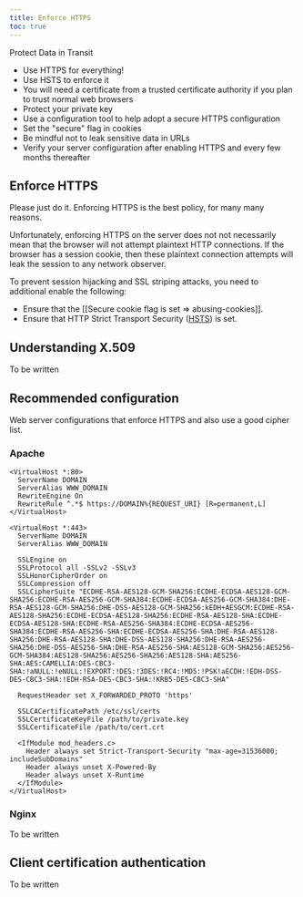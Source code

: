 ```yaml
---
title: Enforce HTTPS
toc: true
---
```


Protect Data in Transit

* Use HTTPS for everything!
* Use HSTS to enforce it
* You will need a certificate from a trusted certificate authority if you plan to trust normal web browsers
* Protect your private key
* Use a configuration tool to help adopt a secure HTTPS configuration
* Set the "secure" flag in cookies
* Be mindful not to leak sensitive data in URLs
* Verify your server configuration after enabling HTTPS and every few months thereafter

## Enforce HTTPS

Please just do it. Enforcing HTTPS is the best policy, for many many reasons.

Unfortunately, enforcing HTTPS on the server does not not necessarily mean that the browser will not attempt plaintext HTTP connections. If the browser has a session cookie, then these plaintext connection attempts will leak the session to any network observer.

To prevent session hijacking and SSL striping attacks, you need to additional enable the following:

* Ensure that the [[Secure cookie flag is set => abusing-cookies]].
* Ensure that HTTP Strict Transport Security ([HSTS](https://developer.mozilla.org/en-US/docs/Web/HTTP/Headers/Strict-Transport-Security)) is set.

## Understanding X.509

To be written

## Recommended configuration

Web server configurations that enforce HTTPS and also use a good cipher list.

### Apache

```
<VirtualHost *:80>
  ServerName DOMAIN
  ServerAlias WWW_DOMAIN
  RewriteEngine On
  RewriteRule ^.*$ https://DOMAIN%{REQUEST_URI} [R=permanent,L]
</VirtualHost>

<VirtualHost *:443>
  ServerName DOMAIN
  ServerAlias WWW_DOMAIN

  SSLEngine on
  SSLProtocol all -SSLv2 -SSLv3
  SSLHonorCipherOrder on
  SSLCompression off
  SSLCipherSuite "ECDHE-RSA-AES128-GCM-SHA256:ECDHE-ECDSA-AES128-GCM-SHA256:ECDHE-RSA-AES256-GCM-SHA384:ECDHE-ECDSA-AES256-GCM-SHA384:DHE-RSA-AES128-GCM-SHA256:DHE-DSS-AES128-GCM-SHA256:kEDH+AESGCM:ECDHE-RSA-AES128-SHA256:ECDHE-ECDSA-AES128-SHA256:ECDHE-RSA-AES128-SHA:ECDHE-ECDSA-AES128-SHA:ECDHE-RSA-AES256-SHA384:ECDHE-ECDSA-AES256-SHA384:ECDHE-RSA-AES256-SHA:ECDHE-ECDSA-AES256-SHA:DHE-RSA-AES128-SHA256:DHE-RSA-AES128-SHA:DHE-DSS-AES128-SHA256:DHE-RSA-AES256-SHA256:DHE-DSS-AES256-SHA:DHE-RSA-AES256-SHA:AES128-GCM-SHA256:AES256-GCM-SHA384:AES128-SHA256:AES256-SHA256:AES128-SHA:AES256-SHA:AES:CAMELLIA:DES-CBC3-SHA:!aNULL:!eNULL:!EXPORT:!DES:!3DES:!RC4:!MD5:!PSK!aECDH:!EDH-DSS-DES-CBC3-SHA:!EDH-RSA-DES-CBC3-SHA:!KRB5-DES-CBC3-SHA"

  RequestHeader set X_FORWARDED_PROTO 'https'

  SSLCACertificatePath /etc/ssl/certs
  SSLCertificateKeyFile /path/to/private.key
  SSLCertificateFile /path/to/cert.crt

  <IfModule mod_headers.c>
    Header always set Strict-Transport-Security "max-age=31536000; includeSubDomains"
    Header always unset X-Powered-By
    Header always unset X-Runtime
  </IfModule>
</VirtualHost>
```

### Nginx

To be written

## Client certification authentication

To be written
